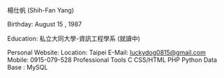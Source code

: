 楊仕帆 (Shih-Fan Yang)

Birthday: August 15 , 1987

Education: 私立大同大學-資訊工程學系 (就讀中)

Personal Website: 
Location: Taipei
E-Mail: luckydog0815@gmail.com
Mobile: 0915-079-528
Professional Tools
C
CSS/HTML
PHP
Python
Data Base : MySQL
